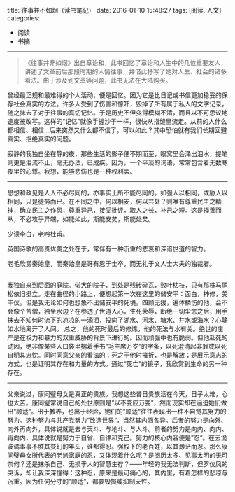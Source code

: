 title: 往事并不如烟（读书笔记）
date: 2016-01-10 15:48:27
tags: [阅读, 人文]
categories: 
- 阅读
- 书摘
---

>《往事并非如烟》出自章诒和，此书回忆了章诒和人生中的几位重要友人，讲述了文革前后那段时期的人情往事，并借此抒写了她对人生、社会的诸多看法。由于涉及到文革等问题，此书无法在大陆购买。

曾经最正规和最难得的个人活动，便是回忆。因为它是比日记或书信更加稳妥的保存社会真实的方法。许多人受到了伤害和惊吓，毁掉了所有属于私人的文字记录，随之抹去了对于往事的真切记忆。于是历史不但变得模糊不清，而且以不可思议地速度被改写。这样的“记忆”就像手握沙子一样，很快从指缝里流走。从前的人什么都相信、相信...后来突然又什么都不信了。可以如此？其中恐怕就有我们长期回避真实、拒绝真实的问题。
<!--more-->

寂静的我独自坐在静的夜，那些生活的影子便不期而至，眼窝里会涌出泪水，提笔则更是泪流不止，毫无办法，已成疾。因为，一个平淡的词语，常常包含着无数寒夜里的心悸。我想，能够悲伤也是一种权利罢。
<hr/>

思想和政见是人人不必尽同的，亦事实上所不能尽同的。如强人以相同，或胁人以相同，只是徒劳而已。在不同之中，何以相安，何以共处？则唯有尊重民主之精神，确立民主之作风，尊重异己，接受批评，取人之长，补己之短。这是择善而从，不必攻乎异端，如能如此，斯能安矣，斯能处矣。

少读李白，老吟杜甫。

英国诗歌的高贵优美之处在于，常伴有一种沉重的悲哀和深谙世道的智力。

老毛欣赏秦始皇，而秦始皇是哥有恩于士卒，而无礼于文人士大夫的独裁者。

<hr/>

我独自来到后面的庭院。偌大的院子，到处是残砖碎瓦，败叶枯枝，只有那株马尾松依旧挺立。走在曲径的小路上，便想起第一次在这里的储安平：面白，神修，美丰仪。但是我无论如何也想象不出储安平的死境。四顾无援，遍体鳞伤的他，会不会像个苦僧，独坐水边？在参透了世道人心，生死荣辱，断绝一切尘念之后，用手抹去不知何时流下的凉凉的一滴泪，投向了湖水、河水、塘水、井水或海水？心静如水地离开了人间。
总之，他的死时最后的修炼。他的死法与水有关。绝世的庄严是在权力和暴力的双重威胁的背景下进行的。因而顽强中也有脆弱。但他赴死的动因，绝非像某些人口袋里揣着手书“毛主席万岁”的字条，以死澄清起非罪或以死自明其忠忱。同时同意父亲的看法的：死之于他时摧折，也是解放；是展示意志的方式，也是证明其存在和力量的方式。通过“死亡”的镜子，我欣赏到生命的另一种存在。


<hr/>

父亲说过，康同璧母女是真正的贵族。我想这些昔日贵族活在今天，日子太难，心也太苦。康同璧常说自己的处世原则是“以不变应万变”，然而现实却在逼迫她们做出“顺适“。出于教养，也出于经验，她们的”顺适“往往表现出一种不自觉其努力的努力。这种努力与共产党努力”改造世界“，当然其内涵各异。后者的努力是向外、向外再向外，具体说就是去与天斗、与地斗、与人斗。前者的努力是向内、向内、再向内，具体说就是努力于自省、自律和克己。努力的核心内容便是”忍“。在云诡波谲事事不胜其变幻的年头，谁都得忍。强权下的老百姓，以其渺茫而忍。那么康同璧母女所代表的老派家庭的忍，又体现着什么呢？是阅历太多、见事太明的无可奈何？还是抹杀自己、无损于人的智慧生存？——年轻的我无法判断，但罗仪凤的哭诉，却让我深深懂得：这种忍，原来是最可痛心的，其内里，有着怎样的悲凉与沉重。因为任何分寸的”顺适”，都要毁损或抑制天性。


